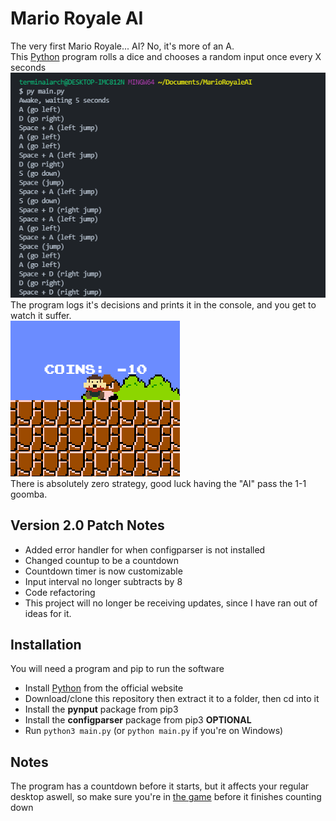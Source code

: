 # Mario Royale AI
The very first Mario Royale... AI? No, it's more of an A.<br>
This [Python](https://python.org) program rolls a dice and chooses a random input once every X seconds<br>
![ScreenShot](assets/bash.png)<br>
The program logs it's decisions and prints it in the console, and you get to watch it suffer.<br>
![ScreenShot](assets/goomba.png)<br>
There is absolutely zero strategy, good luck having the "AI" pass the 1-1 goomba.

## Version 2.0 Patch Notes
- Added error handler for when configparser is not installed
- Changed countup to be a countdown
- Countdown timer is now customizable
- Input interval no longer subtracts by 8
- Code refactoring
- This project will no longer be receiving updates, since I have ran out of ideas for it.

## Installation
You will need a program and pip to run the software
- Install [Python](https://python.org) from the official website
- Download/clone this repository then extract it to a folder, then cd into it
- Install the **pynput** package from pip3
- Install the **configparser** package from pip3 **OPTIONAL**
- Run `python3 main.py` (or `python main.py` if you're on Windows)

## Notes
The program has a countdown before it starts, but it affects your regular desktop aswell, so make sure you're in [the game](https://marioroyale.tk) before it finishes counting down